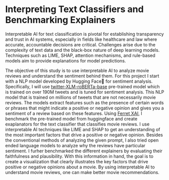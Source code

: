 # Interpreting Text Classifiers and Benchmarking Explainers

Interpretable AI for text classification is pivotal for establishing transparency and trust in AI systems, especially in fields like healthcare and law where accurate, accountable decisions are critical. Challenges arise due to the complexity of text data and the black-box nature of deep learning models. Techniques such as LIME, SHAP, attention mechanisms, and rule-based models aim to provide explanations for model predictions.

The objective of this study is to use interpretable AI to analyze movie reviews and understand the sentiment behind them. For this project I start with a NLP model developed by Hugging Face🤗 for sentiment analysis. Specifically, I will use [twitter-XLM-roBERTa-base](https://huggingface.co/cardiffnlp/twitter-xlm-roberta-base) pre-trained model which is trained on over 190M tweets and is tuned for sentiment analysis. This NLP model that is trained on millions of tweets that are not necessarily movie reviews. The models extract features such as the presence of certain words or phrases that might indicate a positive or negative opinion and gives you a sentiment of a review based on these features. Using [Ferret XAI](https://pypi.org/project/ferret-xai/), I benchmark the pre-trained model from huggingface and create exaplanators for the text classifier that classifies movie reviews. I use interpretable AI techniques like LIME and SHAP to get an understanding of the most important factors that drive a positive or negative opinion. Besides the conventional methods of analyzing the given prompt, I also tried open ended language models to analyze why the reviews have particular sentiment. I furher benchmarked the different explainers by evaluating their faithfulness and plausibility. 
With this information in hand, the goal is to create a visualization that clearly illustrates the key factors that drive positive or negative opinions about a movie. By using interpretable AI to understand movie reviews, one can make better movie recommendations. 







